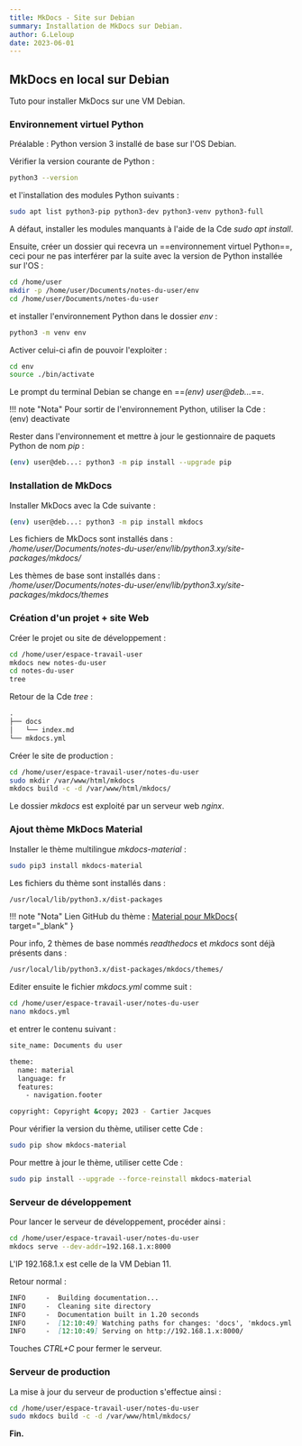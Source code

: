 ```yaml
---
title: MkDocs - Site sur Debian
summary: Installation de MkDocs sur Debian.
author: G.Leloup
date: 2023-06-01
---
```


## MkDocs en local sur Debian

Tuto pour installer MkDocs sur une VM Debian.

### Environnement virtuel Python

Préalable : Python version 3 installé de base sur l'OS Debian.

Vérifier la version courante de Python :

```bash
python3 --version
```

et l'installation des modules Python suivants :

```bash
sudo apt list python3-pip python3-dev python3-venv python3-full
```

A défaut, installer les modules manquants à l'aide de la Cde _sudo apt install_.

Ensuite, créer un dossier qui recevra un ==environnement virtuel Python==, ceci pour ne pas interférer par la suite avec la version de Python installée sur l'OS :

```bash
cd /home/user
mkdir -p /home/user/Documents/notes-du-user/env
cd /home/user/Documents/notes-du-user
```

et installer l'environnement Python dans le dossier _env_ :

```bash
python3 -m venv env
```

Activer celui-ci afin de pouvoir l'exploiter :

```bash
cd env
source ./bin/activate
```

Le prompt du terminal Debian se change en ==_(env) user@deb..._==.

!!! note "Nota"
    Pour sortir de l'environnement Python, utiliser la Cde :  
    (env) deactivate

Rester dans l'environnement et mettre à jour le gestionnaire de paquets Python de nom _pip_ :

```bash
(env) user@deb...: python3 -m pip install --upgrade pip
```

### Installation de MkDocs

Installer MkDocs avec la Cde suivante :

```bash
(env) user@deb...: python3 -m pip install mkdocs
```

Les fichiers de MkDocs sont installés dans :    
_/home/user/Documents/notes-du-user/env/lib/python3.xy/site-packages/mkdocs/_

Les thèmes de base sont installés dans :  
_/home/user/Documents/notes-du-user/env/lib/python3.xy/site-packages/mkdocs/themes_

### Création d'un projet + site Web

Créer le projet ou site de développement :

```bash
cd /home/user/espace-travail-user
mkdocs new notes-du-user
cd notes-du-user
tree
```

Retour de la Cde _tree_ :

```markdown
.
├── docs
│   └── index.md
└── mkdocs.yml
```

Créer le site de production :

```bash
cd /home/user/espace-travail-user/notes-du-user
sudo mkdir /var/www/html/mkdocs
mkdocs build -c -d /var/www/html/mkdocs/
```

Le dossier _mkdocs_ est exploité par un serveur web _nginx_.

### Ajout thème MkDocs Material

Installer le thème multilingue _mkdocs-material_ :

```bash
sudo pip3 install mkdocs-material
```

Les fichiers du thème sont installés dans :

```bash
/usr/local/lib/python3.x/dist-packages
```

!!! note "Nota"
    Lien GitHub du thème : [Material pour MkDocs](https://squidfunk.github.io/mkdocs-material/){ target="_blank" }

Pour info, 2 thèmes de base nommés _readthedocs_ et _mkdocs_ sont déjà présents dans :

```bash
/usr/local/lib/python3.x/dist-packages/mkdocs/themes/
```

Editer ensuite le fichier _mkdocs.yml_ comme suit :

```bash
cd /home/user/espace-travail-user/notes-du-user
nano mkdocs.yml
```

et entrer le contenu suivant :

```bash
site_name: Documents du user

theme:
  name: material
  language: fr
  features:
    - navigation.footer

copyright: Copyright &copy; 2023 - Cartier Jacques
```

Pour vérifier la version du thème, utiliser cette Cde :

```bash
sudo pip show mkdocs-material
```

Pour mettre à jour le thème, utiliser cette Cde :

```bash
sudo pip install --upgrade --force-reinstall mkdocs-material
```

### Serveur de développement

Pour lancer le serveur de développement, procéder ainsi :

```bash
cd /home/user/espace-travail-user/notes-du-user
mkdocs serve --dev-addr=192.168.1.x:8000
```

L'IP 192.168.1.x est celle de la VM Debian 11.

Retour normal :

```markdown
INFO     -  Building documentation...
INFO     -  Cleaning site directory
INFO     -  Documentation built in 1.20 seconds
INFO     -  [12:10:49] Watching paths for changes: 'docs', 'mkdocs.yml'
INFO     -  [12:10:49] Serving on http://192.168.1.x:8000/
```

Touches _CTRL+C_ pour fermer le serveur.

### Serveur de production

La mise à jour du serveur de production s'effectue ainsi :

```bash
cd /home/user/espace-travail-user/notes-du-user
sudo mkdocs build -c -d /var/www/html/mkdocs/
```

**Fin.**
